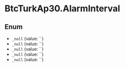 # BtcTurkAp30.AlarmInterval

## Enum

* `_null` (value: ``)
* `_null` (value: ``)
* `_null` (value: ``)
* `_null` (value: ``)
* `_null` (value: ``)
